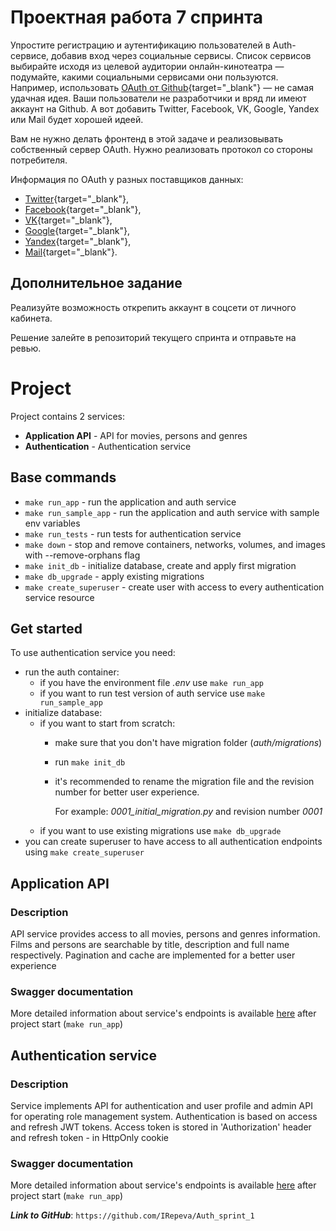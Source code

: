 # Проектная работа 7 спринта

Упростите регистрацию и аутентификацию пользователей в Auth-сервисе, добавив вход через социальные сервисы. Список сервисов выбирайте исходя из целевой аудитории онлайн-кинотеатра — подумайте, какими социальными сервисами они пользуются. Например, использовать [OAuth от Github](https://docs.github.com/en/free-pro-team@latest/developers/apps/authorizing-oauth-apps){target="_blank"} — не самая удачная идея. Ваши пользователи не разработчики и вряд ли имеют аккаунт на Github. А вот добавить Twitter, Facebook, VK, Google, Yandex или Mail будет хорошей идеей.

Вам не нужно делать фронтенд в этой задаче и реализовывать собственный сервер OAuth. Нужно реализовать протокол со стороны потребителя.

Информация по OAuth у разных поставщиков данных: 

- [Twitter](https://developer.twitter.com/en/docs/authentication/overview){target="_blank"},
- [Facebook](https://developers.facebook.com/docs/facebook-login/){target="_blank"},
- [VK](https://vk.com/dev/access_token){target="_blank"},
- [Google](https://developers.google.com/identity/protocols/oauth2){target="_blank"},
- [Yandex](https://yandex.ru/dev/oauth/?turbo=true){target="_blank"},
- [Mail](https://api.mail.ru/docs/guides/oauth/){target="_blank"}.

## Дополнительное задание

Реализуйте возможность открепить аккаунт в соцсети от личного кабинета. 

Решение залейте в репозиторий текущего спринта и отправьте на ревью.

















# Project

Project contains 2 services:
* **Application API** - API for movies, persons and genres
* **Authentication** - Authentication service 

## Base commands
 - `make run_app` - run the application and auth service
 - `make run_sample_app` - run the application and auth service with sample env variables
 - `make run_tests` - run tests for authentication service
 - `make down` - stop and remove containers, networks, volumes, and images with --remove-orphans flag
 - `make init_db` - initialize database, create and apply first migration
 - `make db_upgrade` - apply existing migrations
 - `make create_superuser` - create user with access to every authentication service resource

## Get started
To use authentication service you need:
 - run the auth container:
   - if you have the environment file *.env* use `make run_app`
   - if you want to run test version of auth service use `make run_sample_app`
 - initialize database:
   - if you want to start from scratch:
     - make sure that you don't have migration folder (*auth/migrations*)
     - run `make init_db`
     - it's recommended to rename the migration file and the revision number for better user experience. 
     
        For example: *0001_initial_migration.py* and revision number *0001*
   - if you want to use existing migrations use `make db_upgrade`
 - you can create superuser to have access to all authentication endpoints using `make create_superuser`

## Application API
### Description
API service provides access to all movies, persons and genres information.
Films and persons are searchable by title, description and full name respectively.
Pagination and cache are implemented for a better user experience

### Swagger documentation
More detailed information about service's endpoints is available 
[here](http://0.0.0.0:80/api/swagger) after project start (`make run_app`)


## Authentication service
### Description
Service implements API for authentication and user profile 
and admin API for operating role management system.
Authentication is based on access and refresh JWT tokens.
Access token is stored in 'Authorization' header and refresh token - in HttpOnly cookie

### Swagger documentation
More detailed information about service's endpoints is available 
[here](http://0.0.0.0:80/swagger/ui) after project start (`make run_app`)


**_Link to GitHub_**: `https://github.com/IRepeva/Auth_sprint_1`


